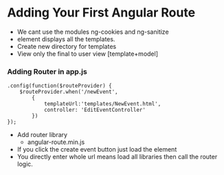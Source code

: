 # Adding Your First Angular Route

- We cant use the modules ng-cookies and ng-sanitize
- **<ng-view>** element displays all the templates.
- Create new directory for templates
- View only the final to user view [template+model]

### Adding Router in app.js

    .config(function($routeProvider) {
        $routeProvider.when('/newEvent',
            {
                templateUrl:'templates/NewEvent.html',
                controller: 'EditEventController'
            })
    });


- Add router library
	- angular-route.min.js
- If you click the create event button just load the element
- You directly enter whole url means load all libraries then call the router logic.